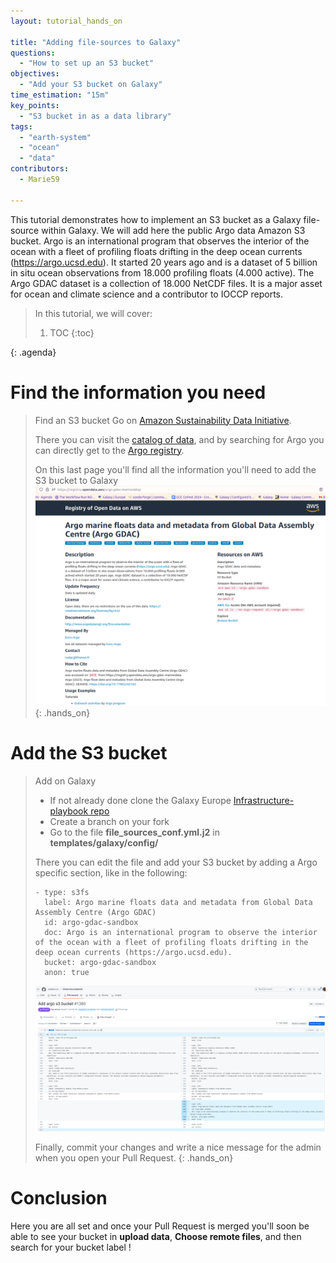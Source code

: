 ```yaml
---
layout: tutorial_hands_on

title: "Adding file-sources to Galaxy"
questions:
  - "How to set up an S3 bucket"
objectives:
  - "Add your S3 bucket on Galaxy"
time_estimation: "15m"
key_points:
  - "S3 bucket in as a data library"
tags:
  - "earth-system"
  - "ocean"
  - "data"
contributors:
  - Marie59

---
```



This tutorial demonstrates how to implement an S3 bucket as a Galaxy file-source within Galaxy. We will add here the public Argo data Amazon S3 bucket.
Argo is an international program that observes the interior of the ocean with a fleet of profiling floats drifting in the deep ocean currents (https://argo.ucsd.edu). It started 20 years ago and is a dataset of 5 billion in situ ocean observations from 18.000 profiling floats (4.000 active). The Argo GDAC dataset is a collection of 18.000 NetCDF files. It is a major asset for ocean and climate science and a contributor to IOCCP reports.


> <agenda-title></agenda-title>
>
> In this tutorial, we will cover:
>
> 1. TOC
> {:toc}
>
{: .agenda}

# Find the information you need
> <hands-on-title>Find an S3 bucket</hands-on-title>
> Go on [Amazon Sustainability Data Initiative](https://exchange.aboutamazon.com/data-initiative). 
>
> There you can visit the [catalog of data](https://registry.opendata.aws/collab/asdi/), and by searching for Argo you can directly get to the [Argo registry](https://registry.opendata.aws/argo-gdac-marinedata/).
>
> On this last page you'll find all the information you'll need to add the S3 bucket to Galaxy 
> ![Image of the Argo registry on amazon](../../images/s3_bucket/argo_registry.png)
{: .hands_on}


# Add the S3 bucket 

> <hands-on-title>Add on Galaxy</hands-on-title>
>    - If not already done clone the Galaxy Europe [Infrastructure-playbook repo](https://github.com/usegalaxy-eu/infrastructure-playbook/tree/master)
>    - Create a branch on your fork
>    - Go to the file **file_sources_conf.yml.j2** in **templates/galaxy/config/**
>
> There you can edit the file and add your S3 bucket by adding a Argo specific section, like in the following:
> ```
> - type: s3fs
>   label: Argo marine floats data and metadata from Global Data Assembly Centre (Argo GDAC)
>   id: argo-gdac-sandbox
>   doc: Argo is an international program to observe the interior of the ocean with a fleet of profiling floats drifting in the deep ocean currents (https://argo.ucsd.edu). 
>   bucket: argo-gdac-sandbox
>   anon: true
> ```
> ![Image of the file_sources_conf.yml.j2 file with th argo bucket added](../../images/s3_bucket/s3_in_galaxy.png)
>
> Finally, commit your changes and write a nice message for the admin when you open your Pull Request.
{: .hands_on}

# Conclusion 
Here you are all set and once your Pull Request is merged you'll soon be able to see your bucket in **upload data**, **Choose remote files**, and then search for your bucket label !

